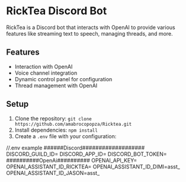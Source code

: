 # RickTea Discord Bot

RickTea is a Discord bot that interacts with OpenAI to provide various features like streaming text to speech, managing threads, and more.

## Features
- Interaction with OpenAI
- Voice channel integration
- Dynamic control panel for configuration
- Thread management with OpenAI

## Setup
1. Clone the repository: `git clone https://github.com/amabrocopopza/Ricktea.git`
2. Install dependencies: `npm install`
3. Create a `.env` file with your configuration:

//.env example
######Discord###################
DISCORD_GUILD_ID=
DISCORD_APP_ID=
DISCORD_BOT_TOKEN=
##########OpenAi##########
OPENAI_API_KEY=
OPENAI_ASSISTANT_ID_RICKTEA=
OPENAI_ASSISTANT_ID_DIMI=asst_
OPENAI_ASSISTANT_ID_JASON=asst_